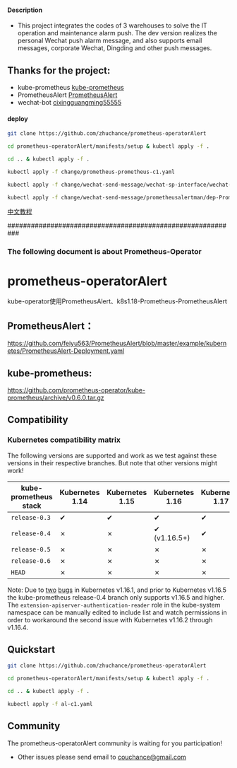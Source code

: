 

#### Description
* This project integrates the codes of 3 warehouses to solve the IT operation and maintenance alarm push. The dev version realizes the personal Wechat push alarm message, and also supports email messages, corporate Wechat, Dingding and other push messages.

## Thanks for the project:
* kube-prometheus [kube-prometheus](https://github.com/prometheus-operator/kube-prometheus)
* PrometheusAlert [PrometheusAlert](https://github.com/feiyu563/PrometheusAlert)
* wechat-bot [cixingguangming55555](http://127.0.0.1)


#### deploy

```bash
git clone https://github.com/zhuchance/prometheus-operatorAlert

cd prometheus-operatorAlert/manifests/setup & kubectl apply -f . 

cd .. & kubectl apply -f . 

kubectl apply -f change/prometheus-prometheus-c1.yaml

kubectl apply -f change/wechat-send-message/wechat-sp-interface/wechat-k8s-dep.yaml

kubectl apply -f change/wechat-send-message/prometheusalertman/dep-PrometheusAlert.yaml

```

[中文教程](https://github.com/zhuchance/prometheus-operatorAlert/tree/dev/docs/README-zh.md)


###########################################################
### The following document is about Prometheus-Operator

# prometheus-operatorAlert
kube-operator使用PrometheusAlert、k8s1.18-Prometheus-PrometheusAlert

## PrometheusAlert：

https://github.com/feiyu563/PrometheusAlert/blob/master/example/kubernetes/PrometheusAlert-Deployment.yaml

## kube-prometheus:
https://github.com/prometheus-operator/kube-prometheus/archive/v0.6.0.tar.gz

## Compatibility

### Kubernetes compatibility matrix

The following versions are supported and work as we test against these versions in their respective branches. But note that other versions might work!

| kube-prometheus stack | Kubernetes 1.14 | Kubernetes 1.15 | Kubernetes 1.16 | Kubernetes 1.17 | Kubernetes 1.18 | Kubernetes 1.19 |
|-----------------------|-----------------|-----------------|-----------------|-----------------|-----------------|-----------------|
| `release-0.3`         | ✔               | ✔               | ✔               | ✔               | ✗               | ✗               |
| `release-0.4`         | ✗               | ✗               | ✔ (v1.16.5+)    | ✔               | ✗               | ✗               |
| `release-0.5`         | ✗               | ✗               | ✗               | ✗               | ✔               | ✗               |
| `release-0.6`         | ✗               | ✗               | ✗               | ✗               | ✔               | ✗               |
| `HEAD`                | ✗               | ✗               | ✗               | ✗               | ✔               | ✗               |

Note: Due to [two](https://github.com/kubernetes/kubernetes/issues/83778) [bugs](https://github.com/kubernetes/kubernetes/issues/86359) in Kubernetes v1.16.1, and prior to Kubernetes v1.16.5 the kube-prometheus release-0.4 branch only supports v1.16.5 and higher.  The `extension-apiserver-authentication-reader` role in the kube-system namespace can be manually edited to include list and watch permissions in order to workaround the second issue with Kubernetes v1.16.2 through v1.16.4.

## Quickstart

```bash
git clone https://github.com/zhuchance/prometheus-operatorAlert

cd prometheus-operatorAlert/manifests/setup & kubectl apply -f . 

cd .. & kubectl apply -f . 

kubectl apply -f al-c1.yaml

```

## Community
The prometheus-operatorAlert community is waiting for you participation!
- Other issues please send email to [couchance@gmail.com](mailto:couchance@gmail.com)

